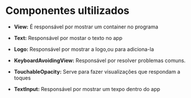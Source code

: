 # Componentes ultilizados

- **View:** É responsável por mostrar um container no programa </View>

- **Text:** Responsável por mostar o texto no app </Text>

- **Logo:** Responsável por mostrar a logo,ou para adiciona-la </Logo>       

- **KeyboardAvoidingView:** Responsável por resolver problemas comuns. </KeyboardAvoidingView>

- **TouchableOpacity:** Serve para fazer visualizações que respondam a toques </TouchableOpacity>

- **TextInput:** Responsável por mostrar um texpo dentro do app</TextInput>

